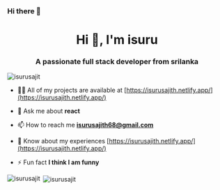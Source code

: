 ### Hi there 👋

<h1 align="center">Hi 👋, I'm isuru</h1>
<h3 align="center">A passionate full stack developer from srilanka</h3>

<p align="left"> <img src="https://komarev.com/ghpvc/?username=isurusajit&label=Profile%20views&color=0e75b6&style=flat" alt="isurusajit" /> </p>


- 👨‍💻 All of my projects are available at [https://isurusajith.netlify.app/](https://isurusajith.netlify.app/)

- 💬 Ask me about **react**

- 📫 How to reach me **isurusajith68@gmail.com**

- 📄 Know about my experiences [https://isurusajith.netlify.app/](https://isurusajith.netlify.app/)

- ⚡ Fun fact **I think I am funny**

<!-- <h3 align="left">Connect with me:</h3>
<p align="left">
</p>

<h3 align="left">Languages and Tools:</h3>
<p align="left"> <a href="https://developer.android.com" target="_blank" rel="noreferrer"> <img src="https://raw.githubusercontent.com/devicons/devicon/master/icons/android/android-original-wordmark.svg" alt="android" width="40" height="40"/> </a> <a href="https://getbootstrap.com" target="_blank" rel="noreferrer">   <img src="https://raw.githubusercontent.com/devicons/devicon/master/icons/photoshop/photoshop-line.svg" alt="photoshop" width="40" height="40"/> </a> <a href="https://www.php.net" target="_blank" rel="noreferrer"> <img src="https://raw.githubusercontent.com/devicons/devicon/master/icons/php/php-original.svg" alt="php" width="40" height="40"/> </a> <a href="https://reactjs.org/" target="_blank" rel="noreferrer"> <img src="https://raw.githubusercontent.com/devicons/devicon/master/icons/react/react-original-wordmark.svg" alt="react" width="40" height="40"/> </a> </p> -->

<p><img align="left" src="https://github-readme-stats.vercel.app/api/top-langs?username=isurusajit&show_icons=true&locale=en&layout=compact" alt="isurusajit" /></p>

<p>&nbsp;<img align="center" src="https://github-readme-stats.vercel.app/api?username=isurusajit&show_icons=true&locale=en" alt="isurusajit" /></p>

